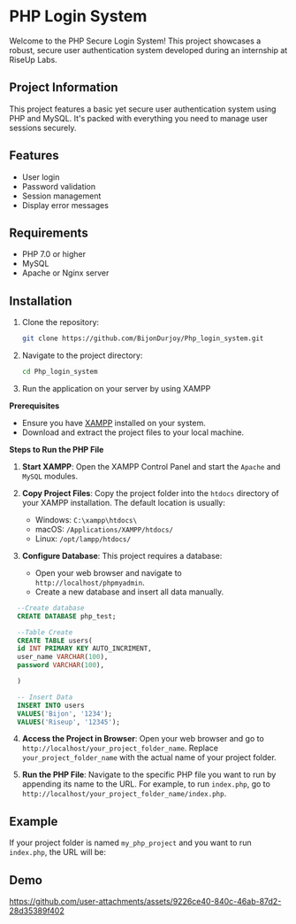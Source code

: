 # PHP Login System

Welcome to the PHP Secure Login System! This project showcases a robust, secure user authentication system developed during an internship at RiseUp Labs.

## Project Information

This project features a basic yet secure user authentication system using PHP and MySQL. It's packed with everything you need to manage user sessions securely.

## Features


- User login
- Password validation
- Session management
- Display error messages

## Requirements

- PHP 7.0 or higher
- MySQL
- Apache or Nginx server

## Installation

1. Clone the repository:
    ```sh
    git clone https://github.com/BijonDurjoy/Php_login_system.git
    ```
2. Navigate to the project directory:
    ```sh
    cd Php_login_system
    ```
<!-- 3. Make a MYSQL database and add username and password data manually.
    ```sql
    --Create database
    CREATE DATABASE php_test;

    --Table Create
    CREATE TABLE users(
    id INT PRIMARY KEY AUTO_INCRIMENT,
    user_name VARCHAR(100),
    password VARCHAR(100),
  
    )

    -- Insert Data
    INSERT INTO users
    VALUES('Bijon', '1234');
    VALUES('Riseup', '12345'); -->
    

3. Run the application on your server by using XAMPP 

**Prerequisites**

- Ensure you have [XAMPP](https://www.apachefriends.org/index.html) installed on your system.
- Download and extract the project files to your local machine.

**Steps to Run the PHP File**

1. **Start XAMPP**: Open the XAMPP Control Panel and start the `Apache` and `MySQL` modules.

2. **Copy Project Files**: Copy the project folder into the `htdocs` directory of your XAMPP installation. The default location is usually:
   - Windows: `C:\xampp\htdocs\`
   - macOS: `/Applications/XAMPP/htdocs/`
   - Linux: `/opt/lampp/htdocs/`

3. **Configure Database**: This project requires a database:
   - Open your web browser and navigate to `http://localhost/phpmyadmin`.
   - Create a new database and insert all data manually.
  
  ```sql
    --Create database
    CREATE DATABASE php_test;

    --Table Create
    CREATE TABLE users(
    id INT PRIMARY KEY AUTO_INCRIMENT,
    user_name VARCHAR(100),
    password VARCHAR(100),
  
    )

    -- Insert Data
    INSERT INTO users
    VALUES('Bijon', '1234');
    VALUES('Riseup', '12345');
   ```

4. **Access the Project in Browser**: Open your web browser and go to `http://localhost/your_project_folder_name`. Replace `your_project_folder_name` with the actual name of your project folder.

5. **Run the PHP File**: Navigate to the specific PHP file you want to run by appending its name to the URL. For example, to run `index.php`, go to `http://localhost/your_project_folder_name/index.php`.

## Example

If your project folder is named `my_php_project` and you want to run `index.php`, the URL will be:


## Demo 

https://github.com/user-attachments/assets/9226ce40-840c-46ab-87d2-28d35389f402





